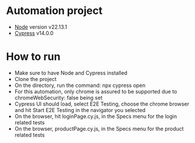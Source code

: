 # Automation project

- [Node](https://nodejs.org/en/download) version v22.13.1
- [Cypress](https://www.cypress.io/) v14.0.0

# How to run

- Make sure to have Node and Cypress installed
- Clone the project
- On the directory, run the command: npx cypress open
- For this automation, only chrome is assured to be supported due to chromeWebSecurity: false being set
- Cypress UI should load, select E2E Testing, choose the chrome browser and hit Start E2E Testing in the navigator you selected
- On the browser, hit loginPage.cy.js, in the Specs menu for the login related tests
- On the browser, productPage.cy.js, in the Specs menu for the product related tests
